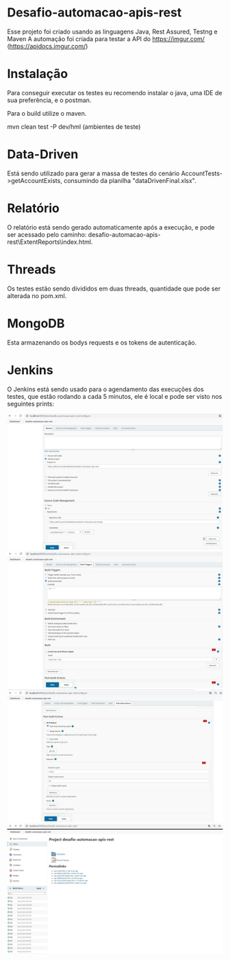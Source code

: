 # Desafio-automacao-apis-rest

Esse projeto foi criado usando as linguagens Java, Rest Assured, Testng e Maven
A automação foi criada para testar a API do https://imgur.com/ (https://apidocs.imgur.com/)<br>

# Instalação
Para conseguir executar os testes eu recomendo instalar o java, uma IDE de sua preferência, e o postman.

Para o build utilize o maven.

mvn clean test -P dev/hml (ambientes de teste)

# Data-Driven

Está sendo utilizado para gerar a massa de testes do cenário AccountTests->getAccountExists, consumindo da planilha "dataDrivenFinal.xlsx".

# Relatório

O relatório está sendo gerado automaticamente após a execução, e pode ser acessado pelo caminho: desafio-automacao-apis-rest\ExtentReports\index.html.

# Threads 

Os testes estão sendo divididos em duas threads, quantidade que pode ser alterada no pom.xml.

# MongoDB

Esta armazenando os bodys requests e os tokens de autenticação. 

# Jenkins

O Jenkins está sendo usado para o agendamento das execuções dos testes, que estão rodando a cada 5 minutos, ele é local e pode ser visto nos seguintes prints:

![Config1](Config1.jpeg)
![Config2](Config2.jpeg)
![Config3](Config3.jpeg)
![Execução](Execução.jpeg)
